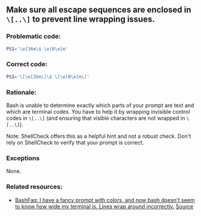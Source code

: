 ## Make sure all escape sequences are enclosed in `\[..\]` to prevent line wrapping issues.

### Problematic code:

```sh
PS1='\e[36m\$ \e(B\e[m'
```

### Correct code:

```sh
PS1='\[\e[36m\]\$ \[\e(B\e[m\]'
```

### Rationale:

Bash is unable to determine exactly which parts of your prompt are text and which are terminal codes. You have to help it by wrapping invisible control codes in `\[..\]` (and ensuring that visible characters are not wrapped in `\[..\]`).

Note: ShellCheck offers this as a helpful hint and not a robust check. Don't rely on ShellCheck to verify that your prompt is correct.

### Exceptions

None.

### Related resources:

* [BashFaq: I have a fancy prompt with colors, and now bash doesn't seem to know how wide my terminal is. Lines wrap around incorrectly.](https://mywiki.wooledge.org/BashFAQ/053)
[Source](https://github.com/koalaman/shellcheck/wiki/SC2025)

